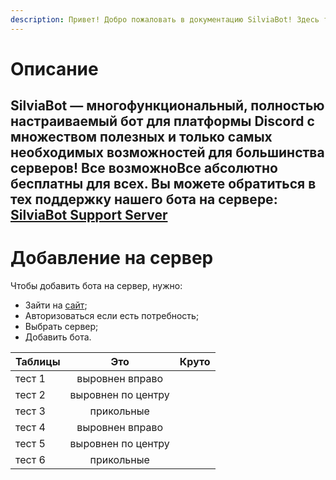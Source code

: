 ```yaml
---
description: Привет! Добрo пожaловать в документацию SilviaBot! Здесь ты найдешь много полезной информации о нашем проекте, ответы на часто задаваемые вопросы и многое другое. Воспользуйся главным меню и поиском!
---
```


# Описание

SilviaBot — многофункциональный, полностью настраиваемый бот для платформы Discord с множеством полезных и только самых необходимых возможностей для большинства серверов! Все возможноВсе абсолютно бесплатны для всех. Вы можете обратиться в тех поддержку нашего бота на сервере:  [SilviaBot Support Server](https://discord.silviabot.xyz/)
---

# Добавление на сервер
Чтобы добавить бота на сервер, нужно:

- Зайти на [сайт](https://discord.com/api/oauth2/authorize?client_id=857024383985254441&permissions=8&redirect_uri=https%3A%2F%2Fsilviabot.xyz&response_type=code&scope=bot%20identify%20applications.commands);
- Авторизоваться если есть потребность;
- Выбрать сервер;
- Добавить бота.

| Таблицы       | Это                | Круто |
| ------------- |:------------------:| -----:|
| тест 1    | выровнен вправо    |  |
| тест 2    | выровнен по центру |    |
| тест 3  | прикольные         |    |
| тест 4     | выровнен вправо    |  |
| тест 5    | выровнен по центру |    |
| тест 6  | прикольные         |    |
